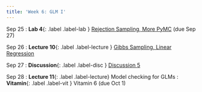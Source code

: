 ```yaml
---
title: 'Week 6: GLM I'
---
```


Sep 25
: **Lab 4**{: .label .label-lab } [Rejection Sampling, More PyMC](https://data102.datahub.berkeley.edu/hub/user-redirect/git-pull?repo=https%3A%2F%2Fgithub.com%2Fds-102%2Ffa23-materials&urlpath=lab%2Ftree%2Ffa23-materials%2Flab%2Flab04%2Flab04.ipynb&branch=main) (due Sep 27)

Sep 26
: **Lecture 10**{: .label .label-lecture } [Gibbs Sampling, Linear Regression](lecture/lec10)

Sep 27
: **Discussion**{: .label .label-disc } [Discussion 5](https://drive.google.com/file/d/1uWdP-ArSh2pklbBo14vz-7ffixBXmMxD/view?usp=sharing)

Sep 28
: **Lecture 11**{: .label .label-lecture} Model checking for GLMs
: **Vitamin**{: .label .label-vit } Vitamin 6 (due Oct 1)
